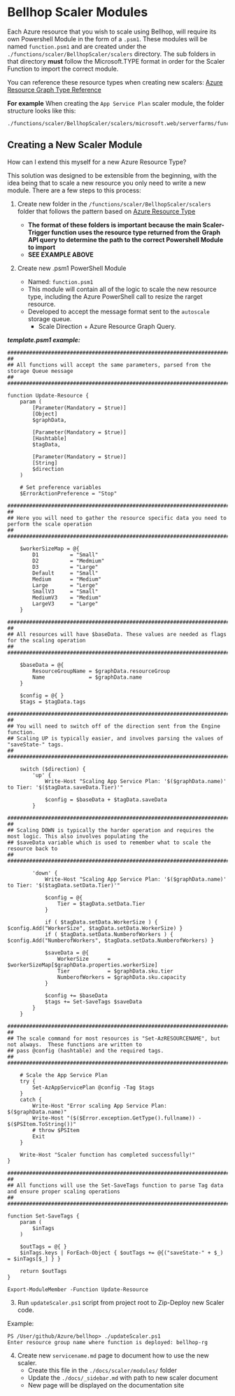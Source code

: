 # Bellhop Scaler Modules
Each Azure resource that you wish to scale using Bellhop, will require its own Powershell Module in the form of a `.psm1`. These modules will be named `function.psm1` and are created under the `./functions/scaler/BellhopScaler/scalers` directory. The sub folders in that directory **must** follow the Microsoft.TYPE format in order for the Scaler Function to import the correct module. 

You can reference these resource types when creating new scalers: [Azure Resource Graph Type Reference](https://docs.microsoft.com/en-us/azure/governance/resource-graph/reference/supported-tables-resources)

**For example**
When creating the `App Service Plan` scaler module, the folder structure looks like this:
```
./functions/scaler/BellhopScaler/scalers/microsoft.web/serverfarms/function.psm1
```


## Creating a New Scaler Module
How can I extend this myself for a new Azure Resource Type?

This solution was designed to be extensible from the beginning, with the idea being that to scale a new resource you only need to write a new module. There are a few steps to this process:

1) Create new folder in the `/functions/scaler/BellhopScaler/scalers` folder that follows the pattern based on [Azure Resource Type](https://docs.microsoft.com/en-us/azure/governance/resource-graph/reference/supported-tables-resources)
    - **The format of these folders is important because the main Scaler-Trigger function uses the resource type returned from the Graph API query to determine the path to the correct Powershell Module to import**
    - **SEE EXAMPLE ABOVE**

2) Create new .psm1 PowerShell Module
    - Named: `function.psm1`
    - This module will contain all of the logic to scale the new resource type, including the Azure PowerShell call to resize the rarget resource.
    - Developed to accept the message format sent to the `autoscale` storage queue.
        - Scale Direction + Azure Resource Graph Query.

***template.psm1 example:***
```
###################################################################################
##
## All functions will accept the same parameters, parsed from the storage Queue message
##
###################################################################################

function Update-Resource {
    param (
        [Parameter(Mandatory = $true)]
        [Object]
        $graphData,

        [Parameter(Mandatory = $true)]
        [Hashtable]
        $tagData,

        [Parameter(Mandatory = $true)]
        [String]
        $direction
    )

    # Set preference variables
    $ErrorActionPreference = "Stop"

###################################################################################
##
## Here you will need to gather the resource specific data you need to perform the scale operation
##
###################################################################################

    $workerSizeMap = @{
        D1          = "Small"
        D2          = "Medmium"
        D3          = "Large"
        Default     = "Small"
        Medium      = "Medium"
        Large       = "Lerge"
        SmallV3     = "Small"
        MediumV3    = "Medium"
        LargeV3     = "Large"
    }

###################################################################################
##
## All resources will have $baseData. These values are needed as flags for the scaling operation
##
###################################################################################

    $baseData = @{
        ResourceGroupName = $graphData.resourceGroup
        Name              = $graphData.name
    }

    $config = @{ }
    $tags = $tagData.tags

###################################################################################
##  
## You will need to switch off of the direction sent from the Engine function.
## Scaling UP is typically easier, and involves parsing the values of "saveState-" tags.
##  
###################################################################################

    switch ($direction) {
        'up' {
            Write-Host "Scaling App Service Plan: '$($graphData.name)' to Tier: '$($tagData.saveData.Tier)'"

            $config = $baseData + $tagData.saveData
        }

###################################################################################
##
## Scaling DOWN is typically the harder operation and requires the most logic. This also involves populating the 
## $saveData variable which is used to remember what to scale the resource back to
##
###################################################################################

        'down' {
            Write-Host "Scaling App Service Plan: '$($graphData.name)' to Tier: '$($tagData.setData.Tier)'"

            $config = @{
                Tier = $tagData.setData.Tier
            }

            if ( $tagData.setData.WorkerSize ) { $config.Add("WorkerSize", $tagData.setData.WorkerSize) }
            if ( $tagData.setData.NumberofWorkers ) { $config.Add("NumberofWorkers", $tagData.setData.NumberofWorkers) }

            $saveData = @{
                WorkerSize      = $workerSizeMap[$graphData.properties.workerSize]
                Tier            = $graphData.sku.tier
                NumberofWorkers = $graphData.sku.capacity
            }

            $config += $baseData
            $tags += Set-SaveTags $saveData
        }
    }

###################################################################################
##
## The scale command for most resources is "Set-AzRESOURCENAME", but not always.  These functions are written to 
## pass @config (hashtable) and the required tags.  
##
###################################################################################

    # Scale the App Service Plan
    try {
        Set-AzAppServicePlan @config -Tag $tags
    }
    catch {
        Write-Host "Error scaling App Service Plan: $($graphData.name)"
        Write-Host "($($Error.exception.GetType().fullname)) - $($PSItem.ToString())"
        # throw $PSItem
        Exit
    }
    
    Write-Host "Scaler function has completed successfully!"
}

###################################################################################
##
## All functions will use the Set-SaveTags function to parse Tag data and ensure proper scaling operations
##
###################################################################################

function Set-SaveTags {
    param (
        $inTags
    )

    $outTags = @{ }
    $inTags.keys | ForEach-Object { $outTags += @{("saveState-" + $_) = $inTags[$_] } }
    
    return $outTags
}

Export-ModuleMember -Function Update-Resource

```

3) Run `updateScaler.ps1` script from project root to Zip-Deploy new Scaler code.

Example:
```
PS /User/github/Azure/bellhop> ./updateScaler.ps1
Enter resource group name where function is deployed: bellhop-rg 
```

4) Create new `servicename.md` page to document how to use the new scaler.
    - Create this file in the `./docs/scaler/modules/` folder
    - Update the `./docs/_sidebar.md` with path to new scaler document
    - New page will be displayed on the documentation site
